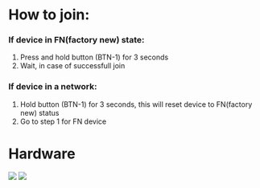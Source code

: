 # How to join:
### If device in FN(factory new) state:
1. Press and hold button (BTN-1) for 3 seconds
2. Wait, in case of successfull join

### If device in a network:
1. Hold button (BTN-1) for 3 seconds, this will reset device to FN(factory new) status
2. Go to step 1 for FN device

# Hardware
![](/images/photo_2021-07-11_18-00-41.jpg)
![](/images/photo_2021-07-11_18-02-03.jpg)